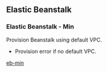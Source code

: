 ## Elastic Beanstalk

### Elastic Beanstalk - Min

Provision Beanstalk using default VPC. 

- Provision error if no default VPC.

[eb-min](eb-min.yaml) 